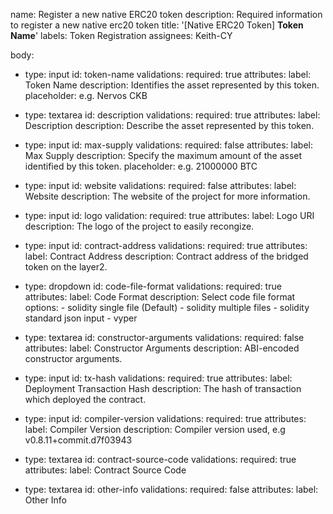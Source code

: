 name: Register a new native ERC20 token
description: Required information to register a new native erc20 token
title: '[Native ERC20 Token] **Token Name**'
labels: Token Registration
assignees: Keith-CY

body:
  
  - type: input
    id: token-name
    validations:
      required: true
    attributes:
      label: Token Name
      description: Identifies the asset represented by this token.
      placeholder: e.g. Nervos CKB

  - type: textarea
    id: description
    validations:
      required: true
    attributes:
      label: Description
      description: Describe the asset represented by this token.

  - type: input
    id: max-supply
    validations:
      required: false
    attributes:
      label: Max Supply
      description: Specify the maximum amount of the asset identified by this token.
      placeholder: e.g. 21000000 BTC

  - type: input
    id: website
    validations:
      required: false
    attributes:
      label: Website
      description: The website of the project for more information.

  - type: input
    id: logo
    validation:
      required: true
    attributes:
      label: Logo URI
      description: The logo of the project to easily recongize.

  - type: input
    id: contract-address
    validations:
      required: true
    attributes:
      label: Contract Address
      description: Contract address of the bridged token on the layer2.

  - type: dropdown
    id: code-file-format
    validations:
      required: true
    attributes:
      label: Code Format
      description: Select code file format
      options:
        - solidity single file (Default)
        - solidity multiple files
        - solidity standard json input
        - vyper

  - type: textarea
    id: constructor-arguments
    validations:
      required: false
    attributes:
      label: Constructor Arguments
      description: ABI-encoded constructor arguments.

  - type: input
    id: tx-hash
    validations:
      required: true
    attributes:
      label: Deployment Transaction Hash
      description: The hash of transaction which deployed the contract.

  - type: input
    id: compiler-version
    validations:
      required: true
    attributes:
      label: Compiler Version
      description: Compiler version used, e.g v0.8.11+commit.d7f03943

  - type: textarea
    id: contract-source-code
    validations:
      required: true
    attributes:
      label: Contract Source Code

  - type: textarea
    id: other-info
    validations:
      required: false
    attributes:
      label: Other Info
